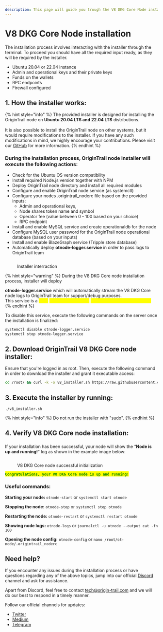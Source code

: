 ```yaml
---
description: This page will guide you trough the V8 DKG Core Node installation process
---
```


# V8 DKG Core Node installation

The installation process involves interacting with the installer through the terminal. To proceed you should have all the required input ready, as they will be required by the installer.

* Ubuntu 20.04 or 22.04 instance
* Admin and operational keys and their private keys
* Funds on the wallets
* RPC endpoints
* Firewall configured

## 1. **How the installer works**:

{% hint style="info" %}
The provided installer is designed for installing the OriginTrail node on **Ubuntu 20.04 LTS and 22.04 LTS** distributions.\
\
It is also possible to install the OriginTrail node on other systems, but it would require  modifications to the installer. If you have any such modifications in mind, we highly encourage your contributions. Please visit our [GitHub](https://github.com/OriginTrail/ot-node) for more information.
{% endhint %}

### **During the installation process, OriginTrail node installer will execute the following actions:**

* Check for the Ubuntu OS version compatibility
* Install required Node.js version together with NPM
* Deploy OriginTrail node directory and install all required modules
* Configure and enable OriginTrail node service (as systemctl)
* Configure your nodes .origintrail\_noderc file based on the provided inputs:
  * Admin and operational keys,
  * Node shares token name and symbol
  * Operator fee (value between 0 - 100 based on your choice)
  * RPC endpoint&#x20;
* Install and enable MySQL service and create operationaldb for the node
* Configure MySQL user password for the OriginTrail node operational database (based on your inputs)
* Install and enable BlazeGraph service (Tripple store database)
* Automatically deploy **otnode-logger.service** in order to pass logs to OriginTrail team

<figure><img src="../../.gitbook/assets/image (11).png" alt=""><figcaption><p>Installer interraction</p></figcaption></figure>

{% hint style="warning" %}
During the V8 DKG Core node installation process, installer will deploy&#x20;

**otnode-logger.service** which will automatically stream the V8 DKG Core node logs  to OriginTrail team for support/debug purposes.\
This service is a <mark style="color:yellow;">**hard**</mark> <mark style="color:yellow;">**requirement for the**</mark> <mark style="color:yellow;">**incentivised testnet rewards.**</mark>&#x20;
{% endhint %}

To disable this service, execute the following commands on the server once the installation is finalized:

```sh
systemctl disable otnode-logger.service
systemctl stop otnode-logger.service
```

## 2. Download OriginTrail V8 DKG Core node installer:

Ensure that you're logged in as root. Then, execute the following command in order to download the installer and grant it executable access:

```sh
cd /root/ && curl -k -o v8_installer.sh https://raw.githubusercontent.com/OriginTrail/ot-node/v8/develop/installer/v8_installer.sh && chmod +x v8_installer.sh
```

## 3. Execute the installer by running:

```
./v8_installer.sh
```

{% hint style="info" %}
Do not run the installer with "sudo".
{% endhint %}



## 4. Verify V8 DKG Core node installation:

###

If your installation has been successful, your node will show the “**Node is up and running!**” log as shown in the example image below:

<figure><img src="../../.gitbook/assets/image (14).png" alt=""><figcaption><p>V8 DKG Core node successful initialization</p></figcaption></figure>

<mark style="color:green;">**`Congratulations, your V8 DKG Core node is up and running!`**</mark>



### **Useful commands:**

**Starting your node:** `otnode-start` or `systemctl start otnode`

**Stopping the node:** `otnode-stop` or `systemctl stop otnode`

**Restarting the node:** `otnode-restart`  or `systemctl restart otnode`

**Showing node logs:** `otnode-logs`  or `journalctl -u otnode --output cat -fn 100`

**Opening the node config:** `otnode-config` or `nano /root/ot-node/.origintrail_noderc`



## Need help?

If you encounter any issues during the installation process or have questions regarding any of the above topics, jump into our official [Discord](https://discordapp.com/invite/FCgYk2S) channel and ask for assistance.

Apart from Discord, feel free to contact [tech@origin-trail.com](mailto:tech@origin-trail.com) and we will do our best to respond in a timely manner.

Follow our official channels for updates:&#x20;

* [Twitter](https://twitter.com/origin\_trail)&#x20;
* [Medium](https://medium.com/origintrail)&#x20;
* [Telegram](https://t.me/origintrail)
